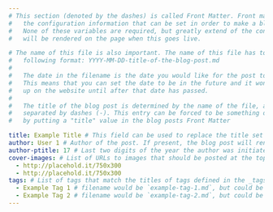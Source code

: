 ```yaml
---
# This section (denoted by the dashes) is called Front Matter. Front matter is
#   the configuration information that can be set in order to make a blog post.
#   None of these variables are required, but greatly extend of the content that
#   will be rendered on the page when this goes live.

# The name of this file is also important. The name of this file has to be in
#   following format: YYYY-MM-DD-title-of-the-blog-post.md
#
#   The date in the filename is the date you would like for the post to be made.
#   This means that you can set the date to be in the future and it won't show
#   up on the website until after that date has passed.
#
#   The title of the blog post is determined by the name of the file, and words
#   separated by dashes (-). This entry can be forced to be something different
#   by putting a "title" value in the blog posts Front Matter

title: Example Title # This field can be used to replace the title set by the filename.
author: User 1 # Author of the post. If present, the blog post will render the author field
author-ptitle: 17 # Last two digits of the year the author was initiated. If present, the authors name will render with -mtuXX after their name, where XX is the year entered.
cover-images: # List of URLs to images that should be posted at the top of the page, in a slideshow style of element. Content can be local or remote.
  - http://placehold.it/750x300
  - http://placehold.it/750x300
tags: # List of tags that match the titles of tags defined in the _tags directory
  - Example Tag 1 # filename would be `example-tag-1.md`, but could be changed using the `title` field in within the tag file.
  - Example Tag 2 # filename would be `example-tag-2.md`, but could be changed using the `title` field in within the tag file.
---
```


<!-- excerpt -->
